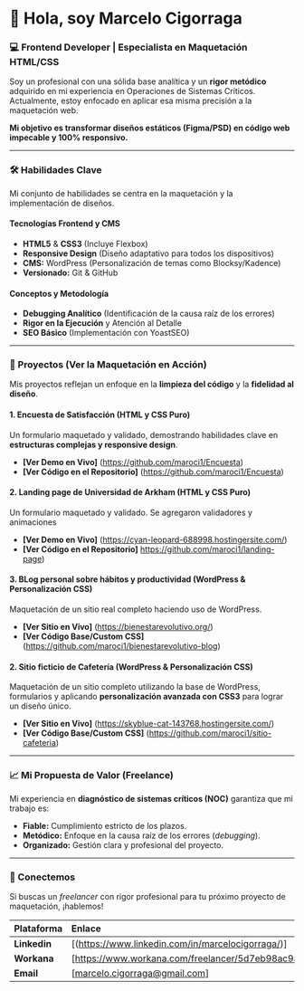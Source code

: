 # 👋 Hola, soy Marcelo Cigorraga

### 💻 Frontend Developer | Especialista en Maquetación HTML/CSS

Soy un profesional con una sólida base analítica y un **rigor metódico** adquirido en mi experiencia en Operaciones de Sistemas Críticos. Actualmente, estoy enfocado en aplicar esa misma precisión a la maquetación web.

**Mi objetivo es transformar diseños estáticos (Figma/PSD) en código web impecable y 100% responsivo.**

---

### 🛠️ Habilidades Clave

Mi conjunto de habilidades se centra en la maquetación y la implementación de diseños.

#### Tecnologías Frontend y CMS
- **HTML5** & **CSS3** (Incluye Flexbox)
- **Responsive Design** (Diseño adaptativo para todos los dispositivos)
- **CMS:** WordPress (Personalización de temas como Blocksy/Kadence)
- **Versionado:** Git & GitHub

#### Conceptos y Metodología
- **Debugging Analítico** (Identificación de la causa raíz de los errores)
- **Rigor en la Ejecución** y Atención al Detalle
- **SEO Básico** (Implementación con YoastSEO)

---

### 🚀 Proyectos (Ver la Maquetación en Acción)

Mis proyectos reflejan un enfoque en la **limpieza del código** y la **fidelidad al diseño**.

#### 1. Encuesta de Satisfacción (HTML y CSS Puro)
Un formulario maquetado y validado, demostrando habilidades clave en **estructuras complejas y responsive design**.
* **[Ver Demo en Vivo]** (https://github.com/maroci1/Encuesta)
* **[Ver Código en el Repositorio]** (https://github.com/maroci1/Encuesta)

#### 2. Landing page de Universidad de Arkham (HTML y CSS Puro)
Un formulario maquetado y validado. Se agregaron validadores y animaciones  
* **[Ver Demo en Vivo]** (https://cyan-leopard-688998.hostingersite.com/)
* **[Ver Código en el Repositorio]** https://github.com/maroci1/landing-page)

#### 3. BLog personal sobre hábitos y productividad (WordPress & Personalización CSS)
Maquetación de un sitio real completo haciendo uso de WordPress.
* **[Ver Sitio en Vivo]** (https://bienestarevolutivo.org/)
* **[Ver Código Base/Custom CSS]** (https://github.com/maroci1/bienestarevolutivo-blog)

#### 2. Sitio ficticio de Cafetería (WordPress & Personalización CSS)
Maquetación de un sitio completo utilizando la base de WordPress, formularios y aplicando **personalización avanzada con CSS3** para lograr un diseño único.
* **[Ver Sitio en Vivo]** (https://skyblue-cat-143768.hostingersite.com/)
* **[Ver Código Base/Custom CSS]** (https://github.com/maroci1/sitio-cafeteria)

---

### 📈 Mi Propuesta de Valor (Freelance)

Mi experiencia en **diagnóstico de sistemas críticos (NOC)** garantiza que mi trabajo es:
* **Fiable:** Cumplimiento estricto de los plazos.
* **Metódico:** Enfoque en la causa raíz de los errores (*debugging*).
* **Organizado:** Gestión clara y profesional del proyecto.

---

### 📧 Conectemos

Si buscas un *freelancer* con rigor profesional para tu próximo proyecto de maquetación, ¡hablemos!

| Plataforma | Enlace |
| :--- | :--- |
| **Linkedin** | [(https://www.linkedin.com/in/marcelocigorraga/)] |
| **Workana** | [https://www.workana.com/freelancer/5d7eb98ac9aff7dca0840561fa36b7cf] |
| **Email** | [marcelo.cigorraga@gmail.com] |

<!---
maroci1/maroci1 is a ✨ special ✨ repository because its `README.md` (this file) appears on your GitHub profile.
You can click the Preview link to take a look at your changes.
--->
